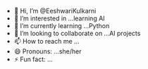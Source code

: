 - 👋 Hi, I’m @EeshwariKulkarni
- 👀 I’m interested in ...learning AI
- 🌱 I’m currently learning ...Python
- 💞️ I’m looking to collaborate on ...AI projects
- 📫 How to reach me ...
- 😄 Pronouns: ...she/her
- ⚡ Fun fact: ...

<!---
EeshwariKulkarni/EeshwariKulkarni is a ✨ special ✨ repository because its `README.md` (this file) appears on your GitHub profile.
You can click the Preview link to take a look at your changes.
--->
